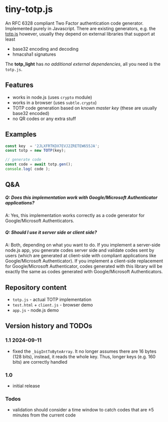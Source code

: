 # tiny-totp.js

An RFC 6328 compliant Two Factor authentication code generator. Implemented purely in Javascript.
There are existing generators, e.g. the [totp.js](https://github.com/wuyanxin/totp.js) however, usually
they depend on external libraries that support at least
* base32 encoding and decoding
* hmacsha1 signatures

The **totp_light** has *no additional external dependencies*, all you need is the `totp.js`.

## Features

* works in node.js (uses `crypto` module)
* works in a browser (uses `subtle.crypto`)
* TOTP code generation based on known *master key* (these are usually base32 encoded)
* no QR codes or any extra stuff

## Examples

```javascript
const key  = '2JLXFRTKDX7EVJ2ZRETEW655JA';
const totp = new TOTP(key);

// generate code
const code = await totp.gen();
console.log( code );
```

## Q&A

##### Q: Does this implementation work with Google/Microsoft Authenticator applications?

A: Yes, this implementation works correctly as a code generator for Google/Microsoft Authenticators. 

##### Q: Should I use it server side or client side?

A: Both, depending on what you want to do. If you implement a server-side node.js app, you generate codes
server side and validate codes sent by users (which are generated at client-side with compliant applications
like Google/Microsoft Authenticator). If you implement a client-side replacement for Google/Microsoft
Authenticator, codes generated with this library will be exactly the same as codes generated with
Google/Microsoft Authenticators.

## Repository content

* `totp.js` - actual TOTP implementation
* `test.html` + `client.js` - browser demo
* `app.js` - node.js demo

## Version history and TODOs

### 1.1 2024-09-11

* fixed the `_bigIntToByteArray`. It no longer assumes there are 16 bytes (128 bits), instead, it reads the whole key. Thus, longer keys (e.g. 160 bits) are correctly handled

### 1.0

* initial release

### Todos

* validation should consider a time window to catch codes that are ±5 minutes from the current code